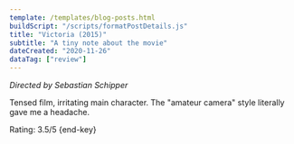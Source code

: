 ```yaml
---
template: /templates/blog-posts.html
buildScript: "/scripts/formatPostDetails.js"
title: "Victoria (2015)"
subtitle: "A tiny note about the movie"
dateCreated: "2020-11-26"
dataTag: ["review"]
---
```


_Directed by Sebastian Schipper_

Tensed film, irritating main character. The "amateur camera" style literally gave me a headache.

Rating: 3.5/5 {end-key}
